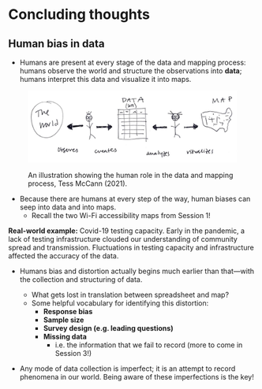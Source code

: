 # Concluding thoughts

## Human bias in data

* Humans are present at every stage of the data and mapping process: humans observe the world and structure the observations into **data**; humans interpret this data and visualize it into maps. 

<figure>

![An illustration showing humans in the data and mapping process](./media/humans-in-data-and-mapping.jpg)

<figcaption>

An illustration showing the human role in the data and mapping process, Tess McCann (2021).

</figcaption>

</figure>

* Because there are humans at every step of the way, human biases can seep into data and into maps. 
  * Recall the two Wi-Fi accessibility maps from Session 1! 

<aside>

**Real-world example:** Covid-19 testing capacity. Early in the pandemic, a lack of testing infrastructure clouded our understanding of community spread and transmission. Fluctuations in testing capacity and infrastructure affected the accuracy of the data.

</aside>

* Humans bias and distortion actually begins much earlier than that—with the collection and structuring of data. 
  * What gets lost in translation between spreadsheet and map?
  * Some helpful vocabulary for identifying this distortion:
    * **Response bias**
    * **Sample size**
    * **Survey design (e.g. leading questions)**
    * **Missing data**
      * i.e. the information that we fail to record  (more to come in Session 3!)

* Any mode of data collection is imperfect; it is an attempt to record phenomena in our world. Being aware of these imperfections is the key! 
